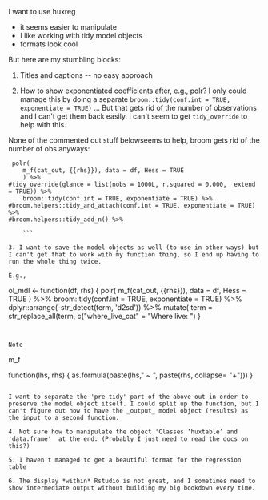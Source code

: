 I want to use huxreg

- it seems easier to manipulate
- I like working with tidy model objects
- formats look cool

But here are my stumbling blocks:

1. Titles and captions -- no easy approach

2. How to show exponentiated coefficients after, e.g., polr? I only could manage this by doing a separate `broom::tidy(conf.int = TRUE, exponentiate = TRUE)` ... But that gets rid of the number of observations and I can't get them back easily.  I can't seem to get `tidy_override` to help with this.

None of the commented out stuff belowseems to help, broom gets rid of the number of obs anyways:

```
 polr(
    m_f(cat_out, {{rhs}}), data = df, Hess = TRUE
    ) %>%
#tidy_override(glance = list(nobs = 1000L, r.squared = 0.000,  extend = TRUE)) %>%
    broom::tidy(conf.int = TRUE, exponentiate = TRUE) %>%
#broom.helpers::tidy_and_attach(conf.int = TRUE, exponentiate = TRUE) %>%
#broom.helpers::tidy_add_n() %>%

    ```

3. I want to save the model objects as well (to use in other ways) but I can't get that to work with my function thing, so I end up having to run the whole thing twice.

E.g.,

```
ol_mdl <- function(df, rhs) {
  polr(
    m_f(cat_out, {{rhs}}), data = df, Hess = TRUE
    ) %>%
    broom::tidy(conf.int = TRUE, exponentiate = TRUE) %>%
    dplyr::arrange(-str_detect(term, 'd2sd')) %>%
      mutate(
        term = str_replace_all(term, c("where_live_cat" = "Where live: ")
            }
```


Note

```
m_f

function(lhs, rhs) {
  as.formula(paste(lhs," ~ ", paste(rhs, collapse= "+")))
}
```

I want to separate the 'pre-tidy' part of the above out in order to preserve the model object itself. I could split up the function, but I can't figure out how to have the _output_ model object (results) as the input to a second function.

4. Not sure how to manipulate the object 'Classes ‘huxtable’ and 'data.frame'  at the end. (Probably I just need to read the docs on this?)

5. I haven't managed to get a beautiful format for the regression table

6. The display *within* Rstudio is not great, and I sometimes need to show intermediate output without building my big bookdown every time.
